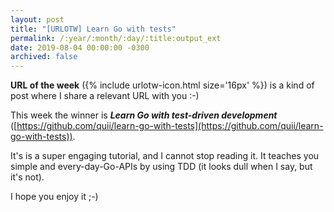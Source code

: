 ```yaml
---
layout: post
title: "[URLOTW] Learn Go with tests"
permalink: /:year/:month/:day/:title:output_ext
date: 2019-08-04 00:00:00 -0300
archived: false
---
```


<p>
  <b>URL of the week</b> ({% include urlotw-icon.html size='16px' %}) is a kind of post where I share a relevant URL with you :-)
</p>

This week the winner is **_Learn Go with test-driven development_** ([https://github.com/quii/learn-go-with-tests](https://github.com/quii/learn-go-with-tests)).

It's is a super engaging tutorial, and I cannot stop reading it. It teaches you simple and every-day-Go-APIs by using TDD (it looks dull when I say, but it's not).

I hope you enjoy it ;-)
